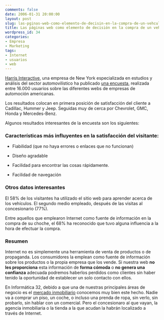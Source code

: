 ```yaml
---
comments: false
date: 2006-01-31 20:00:00
layout: post
slug: las-pginas-web-como-elemento-de-decisin-en-la-compra-de-un-vehculo
title: Las páginas web como elemento de decisión en la compra de un vehículo
wordpress_id: 34
categories:
- Empresa
- Marketing
tags:
- Internet
- usuarios
- web
---
```


[Harris Interactive](http://www.harrisinteractive.com), una empresa de New York especializada en estudios y análisis del sector automovilístico ha publicado [una encuesta](http://www.harrisinteractive.com/news/allnewsbydate.asp?NewsID=1012), realizada entre 16.000 usuarios sobre las diferentes webs de empresas de automoción americanas.





Los resultados colocan en primera posición de satisfacción del cliente a Cadillac, Hummer y Jeep.  Seguidas muy de cerca por Chevrolet, GMC, Honda y Mercedes-Benz.





Algunos resultados interesantes de la encuesta son los siguientes:





### Características más influyentes en la satisfacción del visitante:






  * Fiabilidad (que no haya errores o enlaces que no funcionan)


  * Diseño agradable


  * Facilidad para encontrar las cosas rápidamente.


  * Facilidad de navegación




### Otros datos interesantes





El 58% de los visitantes ha utilizado el sitio web para aprender acerca de los vehículos.  El segundo medio empleado, después de las visitas al concesionario (77%).





Entre aquellos que emplearon Internet como fuente de información en la compra de su choche, el 68% ha reconocido que tuvo alguna influencia a la hora de efectuar la compra.





### Resumen




Internet no es simplemente una herramienta de venta de productos o de propaganda.  Los consumidores la emplean como fuente de información sobre los productos o la propia empresa que los vende.  Si nuestra web **no les proporciona** esta información de **forma cómoda** o **no genera una confianza** adecuada podremos haberlos perdidos como clientes sin haber tenido la oportunidad de establecer un solo contacto con ellos.





En Informática 32, debido a que una de nuestras principales áreas de negocio es el [mercado inmobiliario](http://www.programagestioninmobiliaria.es) conocemos muy bien este hecho.  Nadie va a comprar un piso, un coche, o incluso una prenda de ropa, sin verlo, sin probarlo, sin hablar con un comercial.  Pero el concesionaro al que vayan, la agencia inmobiliaria o la tienda a la que acudan la habrán localizado a través de Internet.
